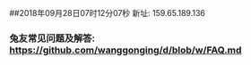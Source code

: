 ##2018年09月28日07时12分07秒 新址: 159.65.189.136
### 兔友常见问题及解答: https://github.com/wanggonging/d/blob/w/FAQ.md
